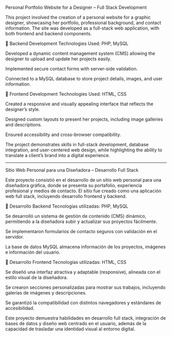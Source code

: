Personal Portfolio Website for a Designer – Full Stack Development

This project involved the creation of a personal website for a graphic designer, showcasing her portfolio, professional background, and contact information. The site was developed as a full-stack web application, with both frontend and backend components.

🔧 Backend Development
Technologies Used: PHP, MySQL

Developed a dynamic content management system (CMS) allowing the designer to upload and update her projects easily.

Implemented secure contact forms with server-side validation.

Connected to a MySQL database to store project details, images, and user information.

🎨 Frontend Development
Technologies Used: HTML, CSS

Created a responsive and visually appealing interface that reflects the designer’s style.

Designed custom layouts to present her projects, including image galleries and descriptions.

Ensured accessibility and cross-browser compatibility.

The project demonstrates skills in full-stack development, database integration, and user-centered web design, while highlighting the ability to translate a client’s brand into a digital experience.


-----------------------------------------------------------------------------------------------------------------------------------------------------------------------------------------------------------------


Sitio Web Personal para una Diseñadora – Desarrollo Full Stack

Este proyecto consistió en el desarrollo de un sitio web personal para una diseñadora gráfica, donde se presenta su portafolio, experiencia profesional y medios de contacto. El sitio fue creado como una aplicación web full stack, incluyendo desarrollo frontend y backend.

🔧 Desarrollo Backend
Tecnologías utilizadas: PHP, MySQL

Se desarrolló un sistema de gestión de contenido (CMS) dinámico, permitiendo a la diseñadora subir y actualizar sus proyectos fácilmente.

Se implementaron formularios de contacto seguros con validación en el servidor.

La base de datos MySQL almacena información de los proyectos, imágenes e información del usuario.

🎨 Desarrollo Frontend
Tecnologías utilizadas: HTML, CSS

Se diseñó una interfaz atractiva y adaptable (responsive), alineada con el estilo visual de la diseñadora.

Se crearon secciones personalizadas para mostrar sus trabajos, incluyendo galerías de imágenes y descripciones.

Se garantizó la compatibilidad con distintos navegadores y estándares de accesibilidad.

Este proyecto demuestra habilidades en desarrollo full stack, integración de bases de datos y diseño web centrado en el usuario, además de la capacidad de trasladar una identidad visual al entorno digital.
